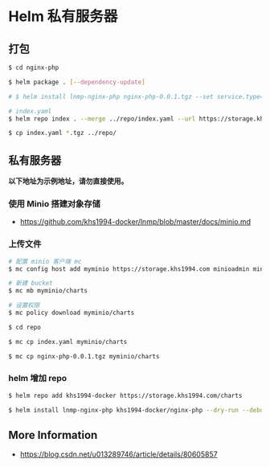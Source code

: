 # Helm 私有服务器

## 打包

```bash
$ cd nginx-php

$ helm package . [--dependency-update]

# $ helm install lnmp-nginx-php nginx-php-0.0.1.tgz --set service.type=NodePort

# index.yaml
$ helm repo index . --merge ../repo/index.yaml --url https://storage.khs1994.com/charts

$ cp index.yaml *.tgz ../repo/
```

## 私有服务器

**以下地址为示例地址，请勿直接使用。**

### 使用 Minio 搭建对象存储

* https://github.com/khs1994-docker/lnmp/blob/master/docs/minio.md

### 上传文件

```bash
# 配置 minio 客户端 mc
$ mc config host add myminio https://storage.khs1994.com minioadmin minioadmin

# 新建 bucket
$ mc mb myminio/charts

# 设置权限
$ mc policy download myminio/charts

$ cd repo

$ mc cp index.yaml myminio/charts

$ mc cp nginx-php-0.0.1.tgz myminio/charts
```

### helm 增加 repo

```bash
$ helm repo add khs1994-docker https://storage.khs1994.com/charts

$ helm install lnmp-nginx-php khs1994-docker/nginx-php --dry-run --debug --set KEY=VALUE
```

## More Information

* https://blog.csdn.net/u013289746/article/details/80605857
